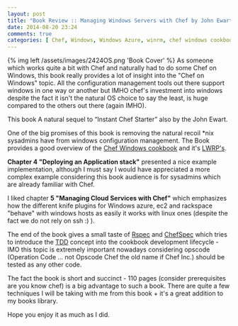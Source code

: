 ```yaml
---
layout: post
title: "Book Review :: Managing Windows Servers with Chef by John Ewart"
date: 2014-08-20 23:24
comments: true
categories: [ Chef, Windows, Windows Azure, winrm, chef windows cookbook, Packt Publishing, John Ewart ] 
---
```

{% img left /assets/images/2424OS.png 'Book Cover' %} As someone which works quite a bit with Chef and naturally had to do some Chef on Windows, this book really provides a lot of insight into the "Chef on Windows" topic. All the configuration management tools out there support windows in one way or another but IMHO chef's investment into windows despite the fact it isn't the natural OS choice to say the least, is huge compared to the others out there (again IMHO).

This book A natural sequel to “Instant Chef Starter” also by the John Ewart.

One of the big promises of this book is removing the natural recoil *nix sysadmins have from windows configuration management.
The Book provides a good overview of the [Chef Windows cookbook](https://github.com/opscode-cookbooks/windows) and it's [LWRP's](http://docs.getchef.com/lwrp_windows.html).

__Chapter 4 "Deploying an Application stack"__ presented a nice example implementation, although I must say I would have appreciated a more complex example considering this book audience is for sysadmins which are already familiar with Chef.

I liked chapter __5 "Managing Cloud Services with Chef"__ which emphasizes how the different knife plugins for Windows azure, ec2 and rackspace "behave" with windows hosts as easily it works with linux ones (despite the fact we do not rely on ssh :) ).

The end of the book gives a small taste of [Rspec](http://rspec.info/) and [ChefSpec](http://docs.getchef.com/chefspec.html) which tries to introduce the [TDD](http://en.wikipedia.org/wiki/Test-driven_development) concept into the cookbook development lifecycle - IMO this topic is extremely important nowadays considering opscode (Operation Code ... not Opscode Chef the old name if Chef Inc.) should be tested as any other code.

The fact the book is short and succinct - 110 pages (consider prerequisites are you know chef) is a big advantage to such a book.
There are quite a few techniques I will be taking with me from this book + it's a great addition to my books library.

Hope you enjoy it as much as I did.



